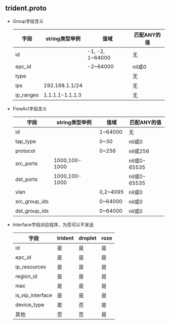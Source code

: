 trident.proto
-------------

* Group字段含义

     字段      | string类型举例        | 值域            | 匹配ANY的值
     ----------|-----------------------|-----------------|-------------
     id        |                       | -1, -2, 1~64000 | 无
     epc_id    |                       | -2~64000        | nil或0
     type      |                       |                 | 无
     ips       | 192.168.1.1/24        |                 | 无
     ip_ranges | 1.1.1.1-1.1.1.3       |                 | 无

* FlowAcl字段含义

     字段           | string类型举例        | 值域         | 匹配ANY的值
     ---------------|-----------------------|--------------|----------------
     id             |                       | 1~64000      | 无
     tap_type       |                       | 0~30         | nil或0
     protocol       |                       | 0~256        | nil或256
     src_ports      | 1000,100-1000         |              | nil或0-65535
     dst_ports      | 1000,100-1000         |              | nil或0-65535
     vlan           |                       | 0,2~4095     | nil或0
     src_group_ids  |                       | 0~64000      | nil或0
     dst_group_ids  |                       | 0~64000      | nil或0

* Interface字段对应程序，为否可以不发送

     字段             | trident | droplet | roze
     -----------------|---------|---------|-------
     id               | 是      | 是      | 是
     epc_id           | 是      | 是      | 是
     ip_resources     | 是      | 是      | 是
     region_id        | 是      | 是      | 是
     mac              | 是      | 是      | 是
     is_vip_interface | 是      | 是      | 是
     device_type      | 是      | 否      | 是
     其他             | 否      | 否      | 是
